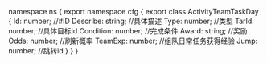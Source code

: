 namespace ns {
	export namespace cfg {
		export class ActivityTeamTaskDay {
			Id: number;		//#ID
			Describe: string;		//具体描述
			Type: number;		//类型
			TarId: number;		//具体目标id
			Condition: number;		//完成条件
			Award: string;		//奖励
			Odds: number;		//刷新概率
			TeamExp: number;		//组队日常任务获得经验
			Jump: number;		//跳转id
		}
	}
}